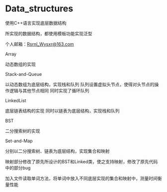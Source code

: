 # Data_structures
使用C++语言实现底层数据结构

所实现的数据结构，都使用模板功能实现泛型

个人邮箱：Rsrnl_Wysxr@163.com

Array

  动态数组的实现
  
Stack-and-Queue

  以动态数组为底层结构，实现栈和队列
  队列设置虚拟头节点，使得对头节点的操作逻辑与其他节点相同
  同时实现了循环队列

LinkedList

  底层链表结构的实现
  同时以链表为底层结构，实现栈和队列
 
BST

  二分搜索树的实现
  
 Set-and-Map
 
  分别以二分搜索树、链表为底层结构，实现集合和映射
  
  映射部分修改了原先所设计的BST和Linked类，使之支持映射，修改了原先代码中的部分bug
  
  加入文件读取单词方法，将单词中放入不同底层实现的集合和映射中，测量时间衡量性能

